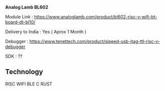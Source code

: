 
**Analog Lamb BL602**

Module Link  : https://www.analoglamb.com/product/bl602-risc-v-wifi-bt-board-dt-bl10/

Delivery to India : Yes ( Aprox 1 Month )

Debugger : https://www.tenettech.com/product/sipeed-usb-jtag-ttl-risc-v-debugger

SDK : ??


## Technology
RISC
WIFI
BLE
C
RUST

